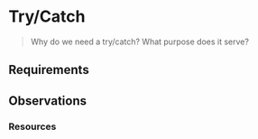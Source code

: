 # Try/Catch

> Why do we need a try/catch? What purpose does it serve?

## Requirements

## Observations

### Resources
